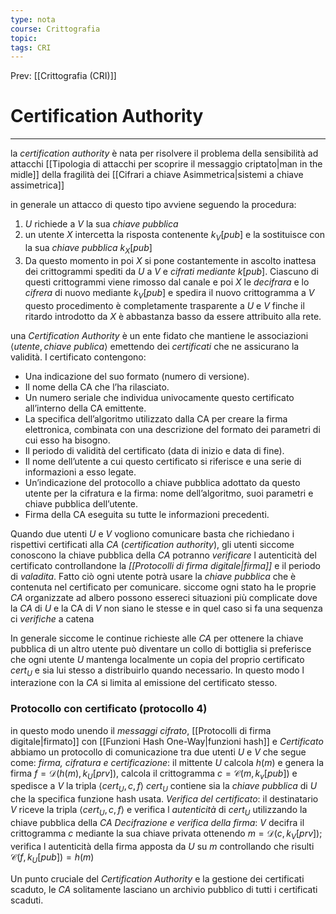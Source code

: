 ```yaml
---
type: nota
course: Crittografia
topic: 
tags: CRI
---
```


Prev: [[Crittografia (CRI)]]

# Certification Authority
---
la _certification authority_ è nata per risolvere il problema della sensibilità ad attacchi [[Tipologia di attacchi per scoprire il messaggio criptato|man in the midle]] della fragilità dei [[Cifrari a chiave Asimmetrica|sistemi a chiave assimetrica]]

in generale un attacco di questo tipo avviene seguendo la procedura:
1. $U$ richiede a $V$ la sua _chiave pubblica_
2. un utente $X$ intercetta la risposta contenente $k_{V}[pub]$ e la sostituisce con la sua _chiave pubblica_ $k_{X}[pub]$
3. Da questo momento in poi $X$ si pone costantemente in ascolto inattesa dei crittogrammi spediti da $U$ a $V$ e _cifrati mediante_ $k[pub]$. Ciascuno di questi crittogrammi viene rimosso dal canale e poi $X$ le  _decifrara_ e lo _cifrera_ di nuovo mediante $k_{V}[pub]$ e spedira il nuovo crittogramma a $V$
questo procedimento è completamente trasparente a $U$ e $V$ finche il ritardo introdotto da $X$ è abbastanza basso da essere attribuito alla rete.


una _Certification Authority_ è un ente fidato che mantiene le associazioni $\langle utente ,chiave \ publica\rangle$ emettendo dei _certificati_ che ne assicurano la validità.
I certificato contengono:
+ Una indicazione del suo formato (numero di versione). 
+ Il nome della CA che l’ha rilasciato. 
+  Un numero seriale che individua univocamente questo certificato all’interno della CA emittente. 
+  La specifica dell’algoritmo utilizzato dalla CA per creare la firma elettronica, combinata con una descrizione del formato dei parametri di cui esso ha bisogno. 
+  Il periodo di validità del certificato (data di inizio e data di fine). 
+  Il nome dell’utente a cui questo certificato si riferisce e una serie di informazioni a esso legate. 
+  Un’indicazione del protocollo a chiave pubblica adottato da questo utente per la cifratura e la firma: nome dell’algoritmo, suoi parametri e chiave pubblica dell’utente. 
+  Firma della CA eseguita su tutte le informazioni precedenti.


Quando due utenti $U$ e $V$ vogliono comunicare basta che richiedano i rispettivi certificati alla _CA_ (_certification authority_), gli utenti siccome conoscono la chiave pubblica della _CA_ potranno _verificare_ l autenticità del certificato controllandone la _[[Protocolli di firma digitale|firma]]_ e il periodo di _valadita_. Fatto ciò ogni utente potrà usare la _chiave pubblica_ che è contenuta nel certificato per comunicare.
siccome ogni stato ha le proprie _CA_ organizzate ad albero possono essereci situazioni più complicate dove la _CA_ di $U$ e la CA di $V$ non siano le stesse e in quel caso si fa una sequenza ci _verifiche_ a catena

In generale siccome le continue richieste alle _CA_ per ottenere la chiave pubblica di un altro utente può diventare un collo di bottiglia si preferisce che ogni utente $U$ mantenga localmente un copia del proprio certificato $cert_{U}$ e sia lui stesso a distribuirlo quando necessario. In questo modo l interazione con la _CA_ si limita al emissione del certificato stesso.

### Protocollo con certificato (protocollo 4)
in questo modo unendo il _messaggi cifrato_,  [[Protocolli di firma digitale|firmato]] con [[Funzioni Hash One-Way|funzioni hash]] e _Certificato_ abbiamo un protocollo  di comunicazione tra due utenti $U$ e $V$ che segue come:
_firma, cifratura e certificazione_:
	il mittente $U$ calcola $h(m)$ e genera la firma $f=\mathcal{D}(h(m),k_{U}[prv])$, calcola il crittogramma $c=\mathcal{C}(m,k_{v}[pub])$ e spedisce a $V$ la tripla $\langle cert_{U},c,f \rangle$ 
		$cert_{U}$ contiene sia la _chiave pubblica_ di $U$ che la specifica funzione hash usata.
 _Verifica del certificato_:
	 il destinatario $V$ riceve la tripla $\langle cert_{U},c,f \rangle$ e verifica l _autenticità_ di $cert_{U}$  utilizzando la chiave pubblica della _CA_
_Decifrazione e verifica della firma_:
	$V$ decifra il crittogramma $c$ mediante la sua chiave privata ottenendo $m= \mathcal{D}(c,k_{V}[prv])$; verifica l autenticità della firma apposta da $U$ su $m$ controllando che risulti $\mathcal{C}(f,k_{U}[pub])= h(m)$

Un punto cruciale del _Certification Authority_ e la gestione dei certificati scaduto, le _CA_ solitamente lasciano un archivio pubblico di tutti i certificati scaduti.